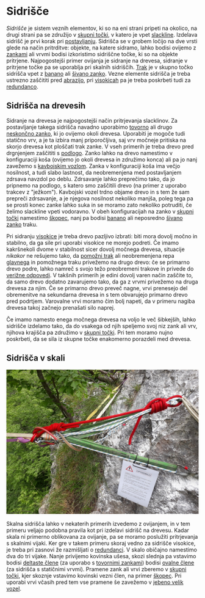# Sidrišče

_Sidrišče_ je sistem veznih elementov, ki so na eni strani pripeti na okolico,
na drugi strani pa se združijo v [skupni točki](/skupna-tocka), v katero je vpet
[slackline](/slackline). Izdelava sidrišč je prvi korak pri
[postavljanju](/postavljanje). Sidrišča se v grobem ločijo na dve vrsti glede na
način pritrditve: objekte, na katere sidramo, lahko bodisi ovijemo z
[zankami](/neskoncna-zanka) ali vrvmi bodisi izkoristimo sidriščne točke, ki so
na objekte pritrjene. Najpogostejši primer ovijanja je sidranje na drevesa,
sidranje v pritrjene točke pa se uporablja pri skalnih sidriščih. [Trak](/Trak)
je v skupno točko sidrišča vpet z [banano](/banana) ali
[šivano zanko](/sivana-zanka). Vezne elemente sidrišča je treba ustrezno
zaščititi pred [abrazijo](/abrazija), pri [visokicah](/visokica) pa je treba
poskrbeti tudi za [redundanco](/redundanca).

## Sidrišča na drevesih

Sidranje na drevesa je najpogostejši način pritrjevanja slacklinov. Za
postavljanje takega sidrišča navadno uporabimo [tovorno](/tovorna-zanka) ali
drugo [neskončno zanko](/neskoncna-zanka), ki jo ovijemo okoli drevesa.
Uporabiti je mogoče tudi statično vrv, a je ta izbira manj priporočljiva, saj
vrv močneje pritiska na skorjo drevesa kot ploščati trak zanke. V vseh primerih
je treba drevo pred drgnjenjem zaščititi s [podlogo](/podloga). Zanko lahko na
drevo namestimo v konfiguraciji koša (ovijemo jo okoli drevesa in združimo
konca) ali pa jo nanj zavežemo s [kavbojskim vozlom](/kavbojski-vozel). Zanka v
konfiguraciji koša ima večjo nosilnost, a tudi slabo lastnost, da neobremenjena
med postavljanjem zdrsava navzdol po deblu. Zdrsavanje lahko preprečimo tako, da
jo pripnemo na podlogo, s katero smo zaščitili drevo (na primer z uporabo
trakcev z "ježkom"). Kavbojski vozel trdno objame drevo in s tem že sam prepreči
zdrsavanje, a je njegova nosilnost nekoliko manjša, poleg tega pa se prosti
konec zanke lahko suka in se moramo zato nekoliko potruditi, če želimo slackline
vpeti vodoravno. V obeh konfiguracijah na zanko v [skupni točki](/skupna-tocka)
namestimo [škopec](/skopec), nanj pa bodisi [banano](/banana) ali neposredno
[šivano zanko](/sivana-zanka) traku.

Pri sidranju [visokice](/visokica) je treba drevo pazljivo izbrati: biti mora
dovolj močno in stabilno, da ga sile pri uporabi visokice ne morejo podreti. Če
imamo kakršnekoli dvome v stabilnost sicer dovolj močnega drevesa, situacije
_nikakor_ ne rešujemo tako, da [pomožni trak](/pomozni-trak) ali neobremenjena
repa [glavnega](/glavni-trak) in pomožnega traku privežemo na drugo drevo: če se
primarno drevo podre, lahko namreč s svojo težo preobremeni trakove in privede
do [verižne odpovedi](/verizna-odpoved). V takšnih primerih je edini dovolj
varen način zaščite to, da samo drevo dodatno zavarujemo tako, da ga z vrvmi
privežemo na druga drevesa za njim. Če se primarno drevo preveč nagne, vrvi
prenesejo del obremenitve na sekundarna drevesa in s tem obvarujejo primarno
drevo pred podrtjem. Varovalne vrvi moramo čim bolj napeti, da v primeru nagiba
drevesa takoj začnejo prenašati silo naprej.

Če imamo namesto enega močnega drevesa na voljo le več šibkejših, lahko sidrišče
izdelamo tako, da do vsakega od njih speljemo svoj niz zank ali vrv, njihova
krajišča pa združimo v [skupni točki](/skupna-tocka). Pri tem moramo nujno
poskrbeti, da se sila iz skupne točke enakomerno porazdeli med drevesa.

## Sidrišča v skali

![Sidrišče](images/sidrisce.jpg)

Skalna sidrišča lahko v nekaterih primerih izvedemo z ovijanjem, in v tem
primeru veljajo podobna pravila kot pri izdelavi sidrišč na drevesu. Kadar skala
ni primerno oblikovana za ovijanje, pa se moramo poslužiti pritrjevanja s
skalnimi vijaki. Ker gre v takem primeru skoraj vedno za sidrišče visokice, je
treba pri zasnovi že razmišljati o [redundanci](/redundanca). V skalo običajno
namestimo dva do tri vijake. Nanje privijemo kovinska ušesa, skozi slednja pa
vstavimo bodisi [deltaste člene](/deltasti-clen) (za uporabo s
[tovornimi zankami](/tovorna-zanka)) bodisi [ovalne člene](/ovalni-clen) (za
sidrišča s statičnimi vrvmi). Pramene zank ali vrvi zberemo v
[skupni točki](/skupna-tocka), kjer skoznje vstavimo kovinski vezni člen, na
primer [škopec](/skopec). Pri uporabi vrvi včasih pred tem vse pramene še
zavežemo v [jebeno velik vozel](/jebeno-velik-vozel).

